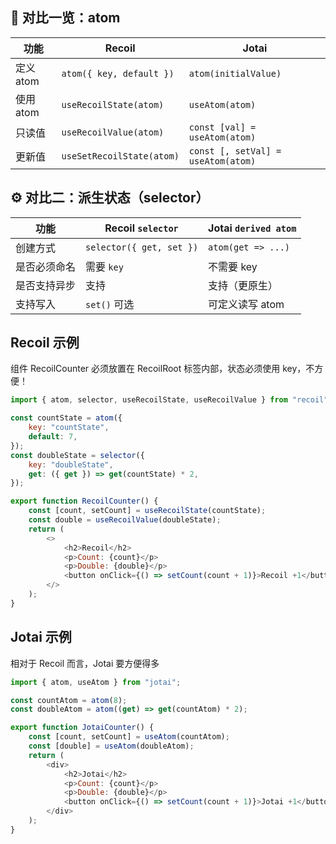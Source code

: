 ## 🧪 对比一览：atom

| 功能      | Recoil                    | Jotai                              |
| --------- | ------------------------- | ---------------------------------- |
| 定义 atom | `atom({ key, default })`  | `atom(initialValue)`               |
| 使用 atom | `useRecoilState(atom)`    | `useAtom(atom)`                    |
| 只读值    | `useRecoilValue(atom)`    | `const [val] = useAtom(atom)`      |
| 更新值    | `useSetRecoilState(atom)` | `const [, setVal] = useAtom(atom)` |

## ⚙️ 对比二：派生状态（selector）

| 功能         | Recoil `selector`        | Jotai `derived atom` |
| ------------ | ------------------------ | -------------------- |
| 创建方式     | `selector({ get, set })` | `atom(get => ...)`   |
| 是否必须命名 | 需要 `key`               | 不需要 key           |
| 是否支持异步 | 支持                     | 支持（更原生）       |
| 支持写入     | `set()` 可选             | 可定义读写 atom      |

## Recoil 示例

组件 RecoilCounter 必须放置在 RecoilRoot 标签内部，状态必须使用 key，不方便！

```js
import { atom, selector, useRecoilState, useRecoilValue } from "recoil";

const countState = atom({
	key: "countState",
	default: 7,
});
const doubleState = selector({
	key: "doubleState",
	get: ({ get }) => get(countState) * 2,
});

export function RecoilCounter() {
	const [count, setCount] = useRecoilState(countState);
	const double = useRecoilValue(doubleState);
	return (
		<>
			<h2>Recoil</h2>
			<p>Count: {count}</p>
			<p>Double: {double}</p>
			<button onClick={() => setCount(count + 1)}>Recoil +1</button>
		</>
	);
}
```

## Jotai 示例

相对于 Recoil 而言，Jotai 要方便得多

```js
import { atom, useAtom } from "jotai";

const countAtom = atom(8);
const doubleAtom = atom((get) => get(countAtom) * 2);

export function JotaiCounter() {
	const [count, setCount] = useAtom(countAtom);
	const [double] = useAtom(doubleAtom);
	return (
		<div>
			<h2>Jotai</h2>
			<p>Count: {count}</p>
			<p>Double: {double}</p>
			<button onClick={() => setCount(count + 1)}>Jotai +1</button>
		</div>
	);
}
```

